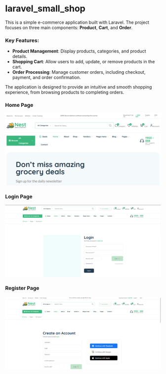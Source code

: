 # laravel_small_shop

This is a simple e-commerce application built with Laravel. The project focuses on three main components: **Product**, **Cart**, and **Order**.

### Key Features:
- **Product Management**: Display products, categories, and product details.
- **Shopping Cart**: Allow users to add, update, or remove products in the cart.
- **Order Processing**: Manage customer orders, including checkout, payment, and order confirmation.

The application is designed to provide an intuitive and smooth shopping experience, from browsing products to completing orders.


### Home Page
![HOME PAGE](public/images/home_page.png)

### Login Page
![LOGIN PAGE](public/images/login_page.png)

### Register Page
![REGISTER PAGE](public/images/register_page.png)

